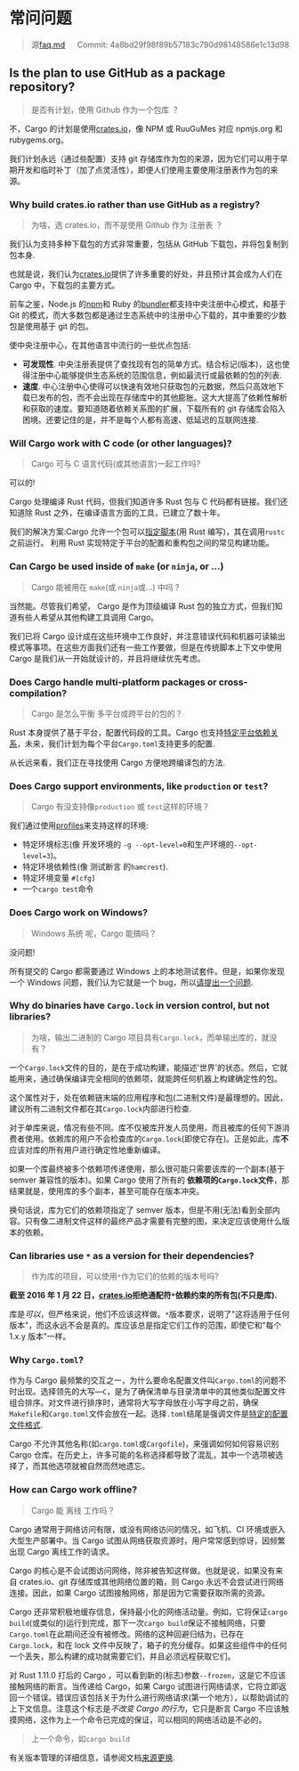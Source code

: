 # 常问问题

> 源[faq.md](https://github.com/rust-lang/cargo/commits/master/src/doc/src/faq.md) &emsp; Commit: 4a8bd29f98f89b57183c790d98148586e1c13d98

## Is the plan to use GitHub as a package repository?

> 是否有计划，使用 Github 作为一个包库 ？

不，Cargo 的计划是使用[crates.io]，像 NPM 或 RuuGuMes 对应 npmjs.org 和 rubygems.org。

我们计划永远（通过些配置）支持 git 存储库作为包的来源，因为它们可以用于早期开发和临时补丁（加了点灵活性），即便人们使用主要使用注册表作为包的来源。

### Why build crates.io rather than use GitHub as a registry?

> 为啥，选 crates.io，而不是使用 Github 作为 注册表 ？

我们认为支持多种下载包的方式非常重要，包括从 GitHub 下载包，并将包复制到包本身.

也就是说，我们认为[crates.io]提供了许多重要的好处，并且预计其会成为人们在 Cargo 中，下载包的主要方式。

前车之鉴，Node.js 的[npm][1]和 Ruby 的[bundler][2]都支持中央注册中心模式，和基于 Git 的模式，而大多数包都是通过生态系统中的注册中心下载的，其中重要的少数包是使用基于 git 的包。

[1]: https://www.npmjs.org
[2]: https://bundler.io

使中央注册中心，在其他语言中流行的一些优点包括:

- **可发现性**. 中央注册表提供了查找现有包的简单方式。结合标记(版本)，这也使得注册中心能够提供生态系统的范围信息，例如最流行或最依赖的包的列表.
- **速度**. 中心注册中心使得可以快速有效地只获取包的元数据，然后只高效地下载已发布的包，而不会出现在存储库中的其他膨胀。这大大提高了依赖性解析和获取的速度。要知道随着依赖关系图的扩展，下载所有的 git 存储库会陷入困境。还要记住的是，并不是每个人都有高速、低延迟的互联网连接.

### Will Cargo work with C code (or other languages)?

> Cargo 可与 C 语言代码(或其他语言)一起工作吗?

可以的!

Cargo 处理编译 Rust 代码，但我们知道许多 Rust 包与 C 代码都有链接。我们还知道除 Rust 之外，在编译语言方面的工具，已建立了数十年。

我们的解决方案:Cargo 允许一个包可以[指定脚本](./build-scripts.zh.md)(用 Rust 编写)，其在调用`rustc`之前运行。 利用 Rust 实现特定于平台的配置和重构包之间的常见构建功能。

### Can Cargo be used inside of `make` (or `ninja`, or ...)

> Cargo 能被用在 `make`(或 `ninja`或...) 中吗 ?

当然能。尽管我们希望， Cargo 是作为顶级编译 Rust 包的独立方式，但我们知道有些人希望从其他构建工具调用 Cargo。

我们已将 Cargo 设计成在这些环境中工作良好，并注意错误代码和机器可读输出模式等事项。在这些方面我们还有一些工作要做，但是在传统脚本上下文中使用 Cargo 是我们从一开始就设计的，并且将继续优先考虑。

### Does Cargo handle multi-platform packages or cross-compilation?

> Cargo 是怎么平衡 多平台或跨平台的包的？

Rust 本身提供了基于平台，配置代码段的工具。Cargo 也支持[特定平台依赖关系][target-deps]，未来，我们计划为每个平台`Cargo.toml`支持更多的配置.

[target-deps]: reference/specifying-dependencies.md#platform-specific-dependencies

从长远来看，我们正在寻找使用 Cargo 方便地跨编译包的方法.

### Does Cargo support environments, like `production` or `test`?

> Cargo 有没支持像`production` 或 `test`这样的环境？

我们通过使用[profiles][profile]来支持这样的环境:

[profile]: ./manifest.zh.md#the-profile-sections

- 特定环境标志(像 开发环境的 `-g --opt-level=0`和生产环境的`--opt-level=3`)。
- 特定环境依赖性(像 测试断言 的`hamcrest`).
- 特定环境变量 `#[cfg]`
- 一个`cargo test`命令

### Does Cargo work on Windows?

> Windows 系统 呢，Cargo 能搞吗？

没问题!

所有提交的 Cargo 都需要通过 Windows 上的本地测试套件。但是，如果你发现一个 Windows 问题，我们认为它就是一个 bug，所以[请提出一个问题][3].

[3]: https://github.com/rust-lang/cargo/issues

### Why do binaries have `Cargo.lock` in version control, but not libraries?

> 为啥，输出二进制的 Cargo 项目具有`Cargo.lock`，而单输出库的，就没有？

一个`Cargo.lock`文件的目的，是在于成功构建，能描述'世界'的状态。然后，它就能用来，通过确保编译完全相同的依赖项，就能跨任何机器上构建确定性的包。

这个属性对于，处在依赖链末端的应用程序和包(二进制文件)是最理想的。因此，建议所有二进制文件都在其`Cargo.lock`内部进行检查.

对于单库来说，情况有些不同。库不仅被库开发人员使用，而且被库的任何下游消费者使用。依赖库的用户不会检查库的`Cargo.lock`(即使它存在)。正是如此，库**不**应该对库的所有用户进行确定性地重新编译。

如果一个库最终被多个依赖项传递使用，那么很可能只需要该库的一个副本(基于 semver 兼容性的版本)。如果 Cargo 使用了所有的 **依赖项的`Cargo.lock`文件**，那结果就是，使用库的多个副本，甚至可能存在版本冲突。

换句话说，库为它们的依赖项指定了 semver 版本，但是不用(无法)看到全部内容。只有像二进制文件这样的最终产品才需要有完整的图，来决定应该使用什么版本的依赖。

### Can libraries use `*` as a version for their dependencies?

> 作为库的项目，可以使用`*`作为它们的依赖的版本号吗?

**截至 2016 年 1 月 22 日，[crates.io]拒绝通配符`*`依赖约束的所有包(不只是库).**

库是*可以*，但严格来说，他们不应该这样做。`*`版本要求，说明了"这将适用于任何版本"，而这永远不会是真的。库应该总是指定它们工作的范围，即使它和"每个 1.x.y 版本"一样。

### Why `Cargo.toml`?

作为与 Cargo 最频繁的交互之一，为什么要命名配置文件叫`Cargo.toml`的问题不时出现。选择领先的大写—`C`，是为了确保清单与目录清单中的其他类似配置文件组合排序。对文件进行排序时，通常将大写字母放在小写字母之前，确保`Makefile`和`Cargo.toml`文件会放在一起。选择`.toml`结尾是强调文件是[特定的配置文件格式](https://github.com/toml-lang/toml).

Cargo 不允许其他名称(如`cargo.toml`或`Cargofile`)，来强调如何如何容易识别 Cargo 仓库。在历史上，许多可能的名称选择都导致了混乱，其中一个选项被选择了，而其他选项就被自然而然地遗忘。

[crates.io]: https://crates.io/

### How can Cargo work offline?

> Cargo 能 离线 工作吗？

Cargo 通常用于网络访问有限，或没有网络访问的情况，如飞机、CI 环境或嵌入大型生产部署中。当 Cargo 试图从网络获取资源时，用户常常感到惊讶，因频繁出现 Cargo 离线工作的请求。

Cargo 的核心是不会试图访问网络，除非被告知这样做。也就是说，如果没有来自 crates.io、git 存储库或其他网络位置的箱，则 Cargo 永远不会尝试进行网络连接。因此，如果 Cargo 试图接触网络，那是因为它需要获取所需的资源。

Cargo 还非常积极地缓存信息，保持最小化的网络活动量。例如，它将保证`cargo build`(或类似的)运行到完成，那下一次`cargo build`保证不接触网络，只要`Cargo.toml`在此期间还没有被修改。网络的这种回避归结为，已存在`Cargo.lock`，和在 lock 文件中反映了，箱子的充分缓存。如果这些组件中的任何一个丢失，那么构建的成功就需要它们，并且必须远程获取它们。

对 Rust 1.11.0 打后的 Cargo ，可以看到新的(标志)参数`--frozen`，这是它不应该接触网络的断言。当传递给 Cargo，如果 Cargo 试图进行网络请求，它将立即返回一个错误。错误应该包括关于为什么进行网络请求(第一个地方），以帮助调试的上下文信息。注意这个标志是*不改变 Cargo 的行为*，它只是断言 Cargo 不应该触摸网络，这作为上一个命令已完成的保证，可以相同的网络活动是不必的。

> 上一个命令，如`cargo build`

有关版本管理的详细信息，请参阅文档[来源更换][replace].

[replace]: ./source-replacement.zh.md
